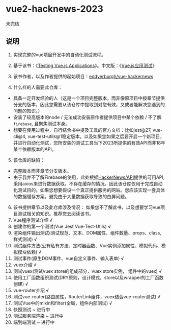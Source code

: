 # vue2-hacknews-2023

未完结

## 说明
1. 实现完整的vue项目开发中的自动化测试流程。

2. 基于该书：《[Testing Vue.js Applications](https://www.manning.com/books/testing-vue-js-applications)》。中文版：《[Vue.js应用测试](https://e.jd.com/30658081.html?cu=true&utm_source=www.baidu.com&utm_medium=tuiguang&utm_campaign=t_1003608409_&utm_term=6246af0c3c234f9d899e9a6c015ab055)》

3. 该书作者，以及作者提供的起始项目：[eddyerburgh/vue-hackernews](https://github.com/eddyerburgh/vue-hackernews)

4. 什么样的人需要此仓库：
  - 具备一定开发经验的人（这是一个项目完整版本，而非像原项目中按章节提供分支的版本，因此您需要从该仓库中提取到对您有效，又或者能解决您遇到的问题的知识。）
  - 安装了较高版本的node / 无法成功安装原作者提供项目中某个依赖 / 不了解``firebase``, 且聚焦测试本身。
  - 想要在使用过程中，自行结合书中提及工具的官方文档：比如jest@27, vue-cli@4, vue-test-utils@1稳定版本。以及如果您如果之后要开启一个新项目，并进行自动化测试，您所安装的测试工具当下2023所提供的有效API而非18年某个依赖版本的API。

5. 该仓库的缺陷：
  - 完整版本而非章节分支版本。
  - 由于我并不了解Firebase的使用，此处根据[HackerNews/API](https://github.com/HackerNews/API)提供的可用API,采用axios来进行数据获取。不存在缓存的情况。因此该仓库仅用于完成自动化测试目的。如果您想要假设一个真正提供服务的网站。您应该实现一套具体的数据缓存方案。避免由于大量数据获取导致的白屏问题。

6. 该书提供章节以及此仓库涉及情况：
  如果您不了解此书，以及想要学习vue项目测试相关的知识。推荐您去阅读该书。
  1. Vue程序测试介绍 √
  2. 创建你的第一个测试(Vue Jest Vue-Test-Utils) √
  3. 渲染组件输出测试(测试规范、文本、DOM属性、组件数量、props、class, 样式测试) √
  4. 测试组件方法(公有私有方法、定时器函数、Vue实例添加属性、模拟代码、模拟模块依赖) √
  5. 测试事件(原生DOM事件、vue自定义事件、输入表单) √
  6. vuex介绍 √
  7. 测试vuex(测试vuex store的组成部分，vuex store实例， 组件中的vuex) √
  8. 使用工厂函数组织测试(DRY原则，设计模式，store以及wrapper的工厂函数创建) √
  9. vue-router介绍 √
  10. 测试vue-router(路由属性，RouterLink组件，vuex结合vue-router测试) √
  11. 测试Vue中的mixin和filter(全局，组件内部测试) √
  12. 快照测试 ~ 进行中
  13. 测试服务端渲染 ~ 进行中
  14. 端到端测试 ~ 进行中
  

